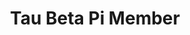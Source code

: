 ---
layout: award
title: "Tau Beta Pi Member"
description: "Initiated into the California Sigma Chapter of this engineering honor society."
time: "Jan 2020"
---